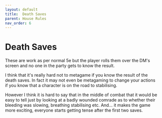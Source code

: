 ```yaml
---
layout: default
title:  Death Saves
parent: House Rules
nav_order: 6
---
```


# Death Saves

These are work as per normal 5e but the player rolls them over the DM's screen and no one in the party gets to know the result.

I think that it's really hard not to metagame if you know the result of the death saves.  In fact it may not even be metagaming to change your actions if you know that a character is on the road to stabilising.

However I think it is hard to say that in the middle of combat that it would be easy to tell just by looking at a badly wounded comrade as to whether their bleeding was slowing, breathing stabilising etc. And... it makes the game more exciting, everyone starts getting tense after the first two saves.

